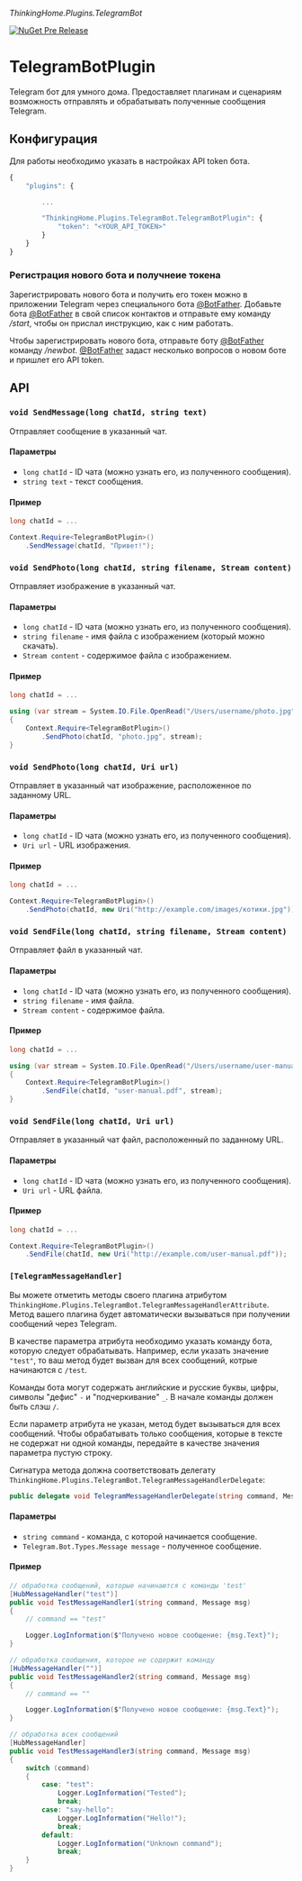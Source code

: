*ThinkingHome.Plugins.TelegramBot*

[![NuGet Pre Release](https://img.shields.io/nuget/vpre/ThinkingHome.Plugins.TelegramBot.svg)]()

# TelegramBotPlugin

Telegram бот для умного дома. Предоставляет плагинам и сценариям возможность отправлять и обрабатывать полученные сообщения Telegram.

## Конфигурация

Для работы необходимо указать в настройках API token бота.

```js
{
    "plugins": {

        ...

        "ThinkingHome.Plugins.TelegramBot.TelegramBotPlugin": {
            "token": "<YOUR_API_TOKEN>"
        }
    }
}
```

### Регистрация нового бота и получнеие токена

Зарегистрировать нового бота и получить его токен можно в приложении Telegram через специального бота [@BotFather](http://t.me/BotFather). Добавьте бота [@BotFather](http://t.me/BotFather) в свой список контактов и отправьте ему команду */start*, чтобы он прислал инструкцию, как с ним работать.

Чтобы зарегистрировать нового бота, отправьте боту [@BotFather](http://t.me/BotFather) команду */newbot*. [@BotFather](http://t.me/BotFather) задаст несколько вопросов о новом боте и пришлет его API token.

## API

### `void SendMessage(long chatId, string text)`

Отправляет сообщение в указанный чат.

#### Параметры

- `long chatId` - ID чата (можно узнать его, из полученного сообщения).
- `string text` - текст сообщения.

#### Пример

```csharp
long chatId = ...

Context.Require<TelegramBotPlugin>()
    .SendMessage(chatId, "Привет!");

```

### `void SendPhoto(long chatId, string filename, Stream content)`

Отправляет изображение в указанный чат.

#### Параметры

- `long chatId` - ID чата (можно узнать его, из полученного сообщения).
- `string filename` - имя файла с изображением (который можно скачать).
- `Stream content` - содержимое файла с изображением.

#### Пример

```csharp
long chatId = ...

using (var stream = System.IO.File.OpenRead("/Users/username/photo.jpg"))
{
    Context.Require<TelegramBotPlugin>()
        .SendPhoto(chatId, "photo.jpg", stream);
}

```

### `void SendPhoto(long chatId, Uri url)`

Отправляет в указанный чат изображение, расположенное по заданному URL.

#### Параметры

- `long chatId` - ID чата (можно узнать его, из полученного сообщения).
- `Uri url` - URL изображения.

#### Пример

```csharp
long chatId = ...

Context.Require<TelegramBotPlugin>()
    .SendPhoto(chatId, new Uri("http://example.com/images/котики.jpg"));

```

### `void SendFile(long chatId, string filename, Stream content)`

Отправляет файл в указанный чат.

#### Параметры

- `long chatId` - ID чата (можно узнать его, из полученного сообщения).
- `string filename` - имя файла.
- `Stream content` - содержимое файла.

#### Пример

```csharp
long chatId = ...

using (var stream = System.IO.File.OpenRead("/Users/username/user-manual.pdf"))
{
    Context.Require<TelegramBotPlugin>()
        .SendFile(chatId, "user-manual.pdf", stream);
}

```

### `void SendFile(long chatId, Uri url)`

Отправляет в указанный чат файл, расположенный по заданному URL.

#### Параметры

- `long chatId` - ID чата (можно узнать его, из полученного сообщения).
- `Uri url` - URL файла.

#### Пример

```csharp
long chatId = ...

Context.Require<TelegramBotPlugin>()
    .SendFile(chatId, new Uri("http://example.com/user-manual.pdf"));

```

### `[TelegramMessageHandler]`

Вы можете отметить методы своего плагина атрибутом `ThinkingHome.Plugins.TelegramBot.TelegramMessageHandlerAttribute`. Метод вашего плагина будет автоматически вызываться при получении сообщений через Telegram.

В качестве параметра атрибута необходимо указать команду бота, которую следует обрабатывать. Например, если указать значение `"test"`, то ваш метод будет вызван для всех сообщений, котрые начинаются с `/test`.

Команды бота могут содержать английские и русские буквы, цифры, символы "дефис" `-` и "подчеркивание" `_`. В начале команды должен быть слэш `/`.

Если параметр атрибута не указан, метод будет вызываться для всех сообщений. Чтобы обрабатывать только сообщения, которые в тексте не содержат ни одной команды, передайте в качестве значения параметра пустую строку.

Сигнатура метода должна соответствовать делегату `ThinkingHome.Plugins.TelegramBot.TelegramMessageHandlerDelegate`:

```csharp
public delegate void TelegramMessageHandlerDelegate(string command, Message message);
```

#### Параметры

- `string command` - команда, с которой начинается сообщение.
- `Telegram.Bot.Types.Message message` - полученное сообщение.

#### Пример

```csharp
// обработка сообщений, которые начинаются с команды 'test'
[HubMessageHandler("test")]
public void TestMessageHandler1(string command, Message msg)
{
    // command == "test"

    Logger.LogInformation($"Получено новое сообщение: {msg.Text}");
}

// обработка сообщения, которое не содержит команду
[HubMessageHandler("")]
public void TestMessageHandler2(string command, Message msg)
{
    // command == ""

    Logger.LogInformation($"Получено новое сообщение: {msg.Text}");
}

// обработка всех сообщений
[HubMessageHandler]
public void TestMessageHandler3(string command, Message msg)
{
    switch (command)
    {
        case: "test":
            Logger.LogInformation("Tested");
            break;
        case: "say-hello":
            Logger.LogInformation("Hello!");
            break;
        default:
            Logger.LogInformation("Unknown command");
            break;
    }
}

```

